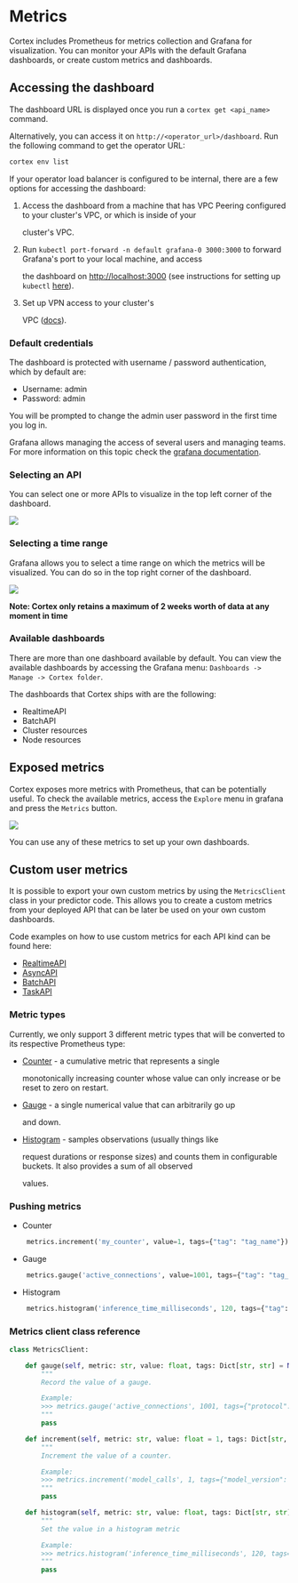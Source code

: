 # Metrics

Cortex includes Prometheus for metrics collection and Grafana for visualization. You can monitor your APIs with the default Grafana dashboards, or create custom metrics and dashboards.

## Accessing the dashboard

The dashboard URL is displayed once you run a `cortex get <api_name>` command.

Alternatively, you can access it on `http://<operator_url>/dashboard`. Run the following command to get the operator URL:

```bash
cortex env list
```

If your operator load balancer is configured to be internal, there are a few options for accessing the dashboard:

1. Access the dashboard from a machine that has VPC Peering configured to your cluster's VPC, or which is inside of your

   cluster's VPC.

2. Run `kubectl port-forward -n default grafana-0 3000:3000` to forward Grafana's port to your local machine, and access

   the dashboard on [http://localhost:3000](http://localhost:3000) \(see instructions for setting up `kubectl` [here](../advanced/kubectl.md)\).

3. Set up VPN access to your cluster's

   VPC \([docs](https://docs.aws.amazon.com/vpc/latest/userguide/vpn-connections.html)\).

### Default credentials

The dashboard is protected with username / password authentication, which by default are:

* Username: admin
* Password: admin

You will be prompted to change the admin user password in the first time you log in.

Grafana allows managing the access of several users and managing teams. For more information on this topic check the [grafana documentation](https://grafana.com/docs/grafana/latest/manage-users).

### Selecting an API

You can select one or more APIs to visualize in the top left corner of the dashboard.

![](https://user-images.githubusercontent.com/7456627/107375721-57545180-6ae9-11eb-9474-ba58ad7eb0c5.png)

### Selecting a time range

Grafana allows you to select a time range on which the metrics will be visualized. You can do so in the top right corner of the dashboard.

![](https://user-images.githubusercontent.com/7456627/107376148-d9dd1100-6ae9-11eb-8c2b-c678b41ade01.png)

**Note: Cortex only retains a maximum of 2 weeks worth of data at any moment in time**

### Available dashboards

There are more than one dashboard available by default. You can view the available dashboards by accessing the Grafana menu: `Dashboards -> Manage -> Cortex folder`.

The dashboards that Cortex ships with are the following:

* RealtimeAPI
* BatchAPI
* Cluster resources
* Node resources

## Exposed metrics

Cortex exposes more metrics with Prometheus, that can be potentially useful. To check the available metrics, access the `Explore` menu in grafana and press the `Metrics` button.

![](https://user-images.githubusercontent.com/7456627/107377492-515f7000-6aeb-11eb-9b46-909120335060.png)

You can use any of these metrics to set up your own dashboards.

## Custom user metrics

It is possible to export your own custom metrics by using the `MetricsClient` class in your predictor code. This allows you to create a custom metrics from your deployed API that can be later be used on your own custom dashboards.

Code examples on how to use custom metrics for each API kind can be found here:

* [RealtimeAPI](../../workloads/realtime-apis/metrics.md#custom-user-metrics)
* [AsyncAPI](../../workloads/async-apis/metrics.md#custom-user-metrics)
* [BatchAPI](../../workloads/batch-apis/metrics.md#custom-user-metrics)
* [TaskAPI](../../workloads/task-apis/metrics.md#custom-user-metrics)

### Metric types

Currently, we only support 3 different metric types that will be converted to its respective Prometheus type:

* [Counter](https://prometheus.io/docs/concepts/metric_types/#counter) - a cumulative metric that represents a single

  monotonically increasing counter whose value can only increase or be reset to zero on restart.

* [Gauge](https://prometheus.io/docs/concepts/metric_types/#gauge) - a single numerical value that can arbitrarily go up

  and down.

* [Histogram](https://prometheus.io/docs/concepts/metric_types/#histogram) - samples observations \(usually things like

  request durations or response sizes\) and counts them in configurable buckets. It also provides a sum of all observed

  values.

### Pushing metrics

* Counter

  ```python
   metrics.increment('my_counter', value=1, tags={"tag": "tag_name"})
  ```

* Gauge

  ```python
   metrics.gauge('active_connections', value=1001, tags={"tag": "tag_name"})
  ```

* Histogram

  ```python
   metrics.histogram('inference_time_milliseconds', 120, tags={"tag": "tag_name"})
  ```

### Metrics client class reference

```python
class MetricsClient:

    def gauge(self, metric: str, value: float, tags: Dict[str, str] = None):
        """
        Record the value of a gauge.

        Example:
        >>> metrics.gauge('active_connections', 1001, tags={"protocol": "http"})
        """
        pass

    def increment(self, metric: str, value: float = 1, tags: Dict[str, str] = None):
        """
        Increment the value of a counter.

        Example:
        >>> metrics.increment('model_calls', 1, tags={"model_version": "v1"})
        """
        pass

    def histogram(self, metric: str, value: float, tags: Dict[str, str] = None):
        """
        Set the value in a histogram metric

        Example:
        >>> metrics.histogram('inference_time_milliseconds', 120, tags={"model_version": "v1"})
        """
        pass
```


